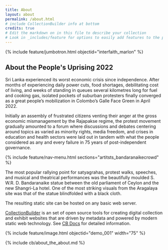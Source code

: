 ```yaml
---
title: About
layout: about
permalink: /about.html
# include CollectionBuilder info at bottom
credits: true
# Edit the markdown on in this file to describe your collection
# Look in _includes/feature for options to easily add features to the page
---
```


{% include feature/jumbotron.html objectid="interfaith_marlon" %}

## About the People's Uprising 2022
Sri Lanka experienced its worst economic crisis since independence. After months of experiencing daily power cuts, food shortages, debilitating cost of living, and weeks of standing in queues several kilometres long for fuel and cooking gas, isolated pockets of suburban protesters finally converged as a great people’s mobilization in Colombo’s Galle Face Green in April 2022.  

Initially an assembly of frustrated citizens venting their anger at the gross economic mismanagement by the Rajapakse regime, the protest movement gradually amounted to a forum where discussions and debates centering around topics as varied as minority rights, media freedom, and crises in education and health sectors were laid out in tandem with what the people considered as any and every failure in 75 years of post-independent governance. 


{% include feature/nav-menu.html sections="artitsts_bandaranaikecrowd" %}

The most popular rallying point for satyagrahas, protest walks, speeches, and musical and theatrical performances was the beautifully moulded S. W.R. D. Bandaranaike statue between the old parliament of Ceylon and the new Shangri-La hotel. One of the most striking visuals from the Aragalaya site was that of the statue blindfolded with a black cloth. 

The resulting static site can be hosted on any basic web server.

[CollectionBuilder](https://github.com/CollectionBuilder/) is an set of open source tools for creating digital collection and exhibit websites that are driven by metadata and powered by modern static web technology.
See [CB Docs](https://collectionbuilder.github.io/cb-docs/) for detailed information.

{% include feature/image.html objectid="demo_001" width="75" %} 

<!-- IMPORTANT!!! DELETE this comment and the include below when you are finished editing this page for your collection. The include below introduces about page features. They will show up on your collection's about page until you delete it.  -->
{% include cb/about_the_about.md %} 
